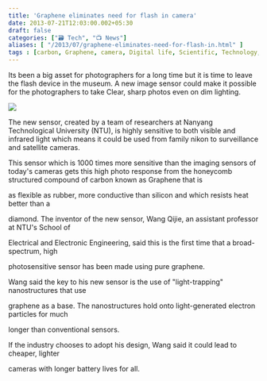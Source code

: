 ```yaml
---
title: 'Graphene eliminates need for flash in camera'
date: 2013-07-21T12:03:00.002+05:30
draft: false
categories: ["🗃️ Tech", "📺 News"]
aliases: [ "/2013/07/graphene-eliminates-need-for-flash-in.html" ]
tags : [carbon, Graphene, camera, Digital life, Scientific, Technology, innovation, light sensor]
---
```


  
  
Its been a big asset for photographers for a long time but it is time to leave the flash device in the museum. A new image sensor could make it possible for the photographers to take Clear, sharp photos even on dim lighting.  
  

[![](https://4.bp.blogspot.com/-L3pKUOHydIc/Uet_iCfFJAI/AAAAAAAAB0g/uRriuPIHe_I/s1600/camera-senor.jpg)](https://4.bp.blogspot.com/-L3pKUOHydIc/Uet_iCfFJAI/AAAAAAAAB0g/uRriuPIHe_I/s1600/camera-senor.jpg)

  
  
  
The new sensor, created by a team of researchers at Nanyang Technological University (NTU), is highly sensitive to both visible and infrared light which means it could be used from family nikon to surveillance and satellite cameras.  
  
This sensor which is 1000 times more sensitive than the imaging sensors of today's cameras gets this high photo response from the honeycomb structured compound of carbon known as Graphene that is  
  
as flexible as rubber, more conductive than silicon and which resists heat better than a  
  
diamond. The inventor of the new sensor, Wang Qijie, an assistant professor at NTU's School of  
  
Electrical and Electronic Engineering, said this is the first time that a broad-spectrum, high  
  
photosensitive sensor has been made using pure graphene.  
  
Wang said the key to his new sensor is the use of "light-trapping" nanostructures that use  
  
graphene as a base. The nanostructures hold onto light-generated electron particles for much  
  
longer than conventional sensors.  
  
If the industry chooses to adopt his design, Wang said it could lead to cheaper, lighter  
  
cameras with longer battery lives for all.